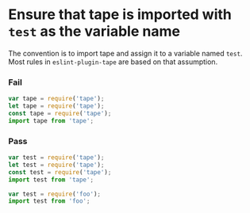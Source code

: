 # Ensure that tape is imported with `test` as the variable name

The convention is to import tape and assign it to a variable named `test`. Most rules in `eslint-plugin-tape` are based on that assumption.

### Fail

```js
var tape = require('tape');
let tape = require('tape');
const tape = require('tape');
import tape from 'tape';
```

### Pass

```js
var test = require('tape');
let test = require('tape');
const test = require('tape');
import test from 'tape';

var test = require('foo');
import test from 'foo';
```

